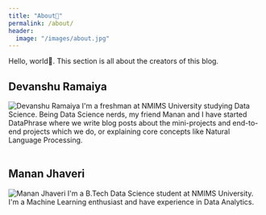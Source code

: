 ```yaml
---
title: "About👦"
permalink: /about/
header:
  image: "/images/about.jpg"
---
```


Hello, world👋. This section is all about the creators of this blog.

## Devanshu Ramaiya
<img src="{{ site.url }}{{ site.baseurl }}/images/devanshu.jpg" alt="Devanshu Ramaiya">
I'm a freshman at NMIMS University studying Data Science. Being Data Science nerds, my friend Manan and I have started DataPhrase where we write blog posts about the mini-projects and end-to-end projects which we do, or explaining core concepts like Natural Language Processing. 
<br>
<br>
<a href="https://github.com/devanshu125">
<i  class="fab fa-fw fa-github" style="font-size: 36px;color:black;text-decoration: none"> </i>
</a>
<a href="https://drive.google.com/file/d/1Rq1BHNK1PdFI4RxcMQOH16F5g5TEoT2j/view?usp=sharing">
<i class="fas fa-fw fa-link" style="font-size: 36px;text-decoration: none"> </i>
</a>

## Manan Jhaveri
<img src="{{ site.url }}{{ site.baseurl }}/images/manan.jpg" alt="Manan Jhaveri">
I'm a B.Tech Data Science student at NMIMS University. I'm a Machine Learning enthusiast and have experience in Data Analytics.
<br>
<br>
<a href="https://github.com/mananjhaveri">
<i  class="fab fa-fw fa-github" style="font-size: 36px;color:black;text-decoration: none"> </i>
</a>
<a href="https://www.linkedin.com/in/manan-jhaveri-07976b159/">
<i class="fas fa-fw fa-link" style="font-size: 36px;text-decoration: none"> </i>
</a>
